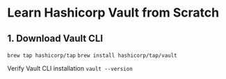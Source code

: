 # Learn Hashicorp Vault from Scratch

## 1. Download Vault CLI
`brew tap hashicorp/tap`
`brew install hashicorp/tap/vault`

Verify Vault CLI installation
`vault --version`